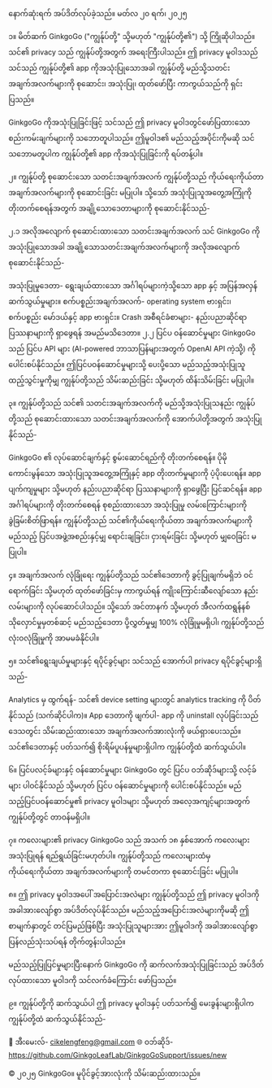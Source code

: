 နောက်ဆုံးရက် အပ်ဒိတ်လုပ်ခဲ့သည်။ မတ်လ ၂၀ ရက်၊ ၂၀၂၅

၁။ မိတ်ဆက်
GinkgoGo ("ကျွန်ုပ်တို့" သို့မဟုတ် "ကျွန်ုပ်တို့၏") သို့ ကြိုဆိုပါသည်။ သင်၏ privacy သည် ကျွန်ုပ်တို့အတွက် အရေးကြီးပါသည်။ ဤ privacy မူဝါဒသည် သင်သည် ကျွန်ုပ်တို့၏ app ကိုအသုံးပြုသောအခါ ကျွန်ုပ်တို့ မည်သို့သတင်းအချက်အလက်များကို စုဆောင်း၊ အသုံးပြု၊ ထုတ်ဖော်ပြီး ကာကွယ်သည်ကို ရှင်းပြသည်။

GinkgoGo ကိုအသုံးပြုခြင်းဖြင့် သင်သည် ဤ privacy မူဝါဒတွင်ဖော်ပြထားသော စည်းကမ်းချက်များကို သဘောတူပါသည်။ ဤမူဝါဒ၏ မည်သည့်အပိုင်းကိုမဆို သင်သဘောမတူပါက ကျွန်ုပ်တို့၏ app ကိုအသုံးပြုခြင်းကို ရပ်တန့်ပါ။

၂။ ကျွန်ုပ်တို့ စုဆောင်းသော သတင်းအချက်အလက်
ကျွန်ုပ်တို့သည် ကိုယ်ရေးကိုယ်တာ အချက်အလက်များကို စုဆောင်းခြင်း မပြုပါ။ သို့သော် အသုံးပြုသူအတွေ့အကြုံကို တိုးတက်စေရန်အတွက် အချို့သောဒေတာများကို စုဆောင်းနိုင်သည်-

၂.၁ အလိုအလျောက် စုဆောင်းထားသော သတင်းအချက်အလက်
သင် GinkgoGo ကိုအသုံးပြုသောအခါ အချို့သောသတင်းအချက်အလက်များကို အလိုအလျောက် စုဆောင်းနိုင်သည်-

အသုံးပြုမှုဒေတာ- ရွေးချယ်ထားသော အင်္ဂါရပ်များကဲ့သို့သော app နှင့် အပြန်အလှန် ဆက်သွယ်မှုများ။
စက်ပစ္စည်းအချက်အလက်- operating system ဗားရှင်း၊ စက်ပစ္စည်း မော်ဒယ်နှင့် app ဗားရှင်း။
Crash အစီရင်ခံစာများ- နည်းပညာဆိုင်ရာ ပြဿနာများကို ရှာဖွေရန် အမည်မသိဒေတာ။
၂.၂ ပြင်ပ ဝန်ဆောင်မှုများ
GinkgoGo သည် ပြင်ပ API များ (AI-powered ဘာသာပြန်များအတွက် OpenAI API ကဲ့သို့) ကို ပေါင်းစပ်နိုင်သည်။ ဤပြင်ပဝန်ဆောင်မှုများသို့ ပေးပို့သော မည်သည့်အသုံးပြုသူထည့်သွင်းမှုကိုမျှ ကျွန်ုပ်တို့သည် သိမ်းဆည်းခြင်း သို့မဟုတ် ထိန်းသိမ်းခြင်း မပြုပါ။

၃။ ကျွန်ုပ်တို့သည် သင်၏ သတင်းအချက်အလက်ကို မည်သို့အသုံးပြုသနည်း
ကျွန်ုပ်တို့သည် စုဆောင်းထားသော သတင်းအချက်အလက်ကို အောက်ပါတို့အတွက် အသုံးပြုနိုင်သည်-

GinkgoGo ၏ လုပ်ဆောင်ချက်နှင့် စွမ်းဆောင်ရည်ကို တိုးတက်စေရန်။
ပိုမိုကောင်းမွန်သော အသုံးပြုသူအတွေ့အကြုံနှင့် app တိုးတက်မှုများကို ပံ့ပိုးပေးရန်။
app ပျက်ကျမှုများ သို့မဟုတ် နည်းပညာဆိုင်ရာ ပြဿနာများကို ရှာဖွေပြီး ပြင်ဆင်ရန်။
app အင်္ဂါရပ်များကို တိုးတက်စေရန် စုစည်းထားသော အသုံးပြုမှု လမ်းကြောင်းများကို ခွဲခြမ်းစိတ်ဖြာရန်။
ကျွန်ုပ်တို့သည် သင်၏ကိုယ်ရေးကိုယ်တာ အချက်အလက်များကို မည်သည့် ပြင်ပအဖွဲ့အစည်းနှင့်မျှ ရောင်းချခြင်း၊ ငှားရမ်းခြင်း သို့မဟုတ် မျှဝေခြင်း မပြုပါ။

၄။ အချက်အလက် လုံခြုံရေး
ကျွန်ုပ်တို့သည် သင်၏ဒေတာကို ခွင့်ပြုချက်မရှိဘဲ ဝင်ရောက်ခြင်း သို့မဟုတ် ထုတ်ဖော်ခြင်းမှ ကာကွယ်ရန် ကျိုးကြောင်းဆီလျော်သော နည်းလမ်းများကို လုပ်ဆောင်ပါသည်။ သို့သော် အင်တာနက် သို့မဟုတ် အီလက်ထရွန်နစ် သိုလှောင်မှုမှတစ်ဆင့် မည်သည့်ဒေတာ ပို့လွှတ်မှုမျှ 100% လုံခြုံမှုမရှိပါ၊ ကျွန်ုပ်တို့သည် လုံးဝလုံခြုံမှုကို အာမမခံနိုင်ပါ။

၅။ သင်၏ရွေးချယ်မှုများနှင့် ရပိုင်ခွင့်များ
သင်သည် အောက်ပါ privacy ရပိုင်ခွင့်များရှိသည်-

Analytics မှ ထွက်ရန်- သင်၏ device setting များတွင် analytics tracking ကို ပိတ်နိုင်သည် (သက်ဆိုင်ပါက)။
App ဒေတာကို ဖျက်ပါ- app ကို uninstall လုပ်ခြင်းသည် ဒေသတွင်း သိမ်းဆည်းထားသော အချက်အလက်အားလုံးကို ဖယ်ရှားပေးသည်။
သင်၏ဒေတာနှင့် ပတ်သက်၍ စိုးရိမ်ပူပန်မှုများရှိပါက ကျွန်ုပ်တို့ထံ ဆက်သွယ်ပါ။

၆။ ပြင်ပလင့်ခ်များနှင့် ဝန်ဆောင်မှုများ
GinkgoGo တွင် ပြင်ပ ဝဘ်ဆိုဒ်များသို့ လင့်ခ်များ ပါဝင်နိုင်သည် သို့မဟုတ် ပြင်ပ ဝန်ဆောင်မှုများကို ပေါင်းစပ်နိုင်သည်။ မည်သည့်ပြင်ပဝန်ဆောင်မှု၏ privacy မူဝါဒများ သို့မဟုတ် အလေ့အကျင့်များအတွက် ကျွန်ုပ်တို့တွင် တာဝန်မရှိပါ။

၇။ ကလေးများ၏ privacy
GinkgoGo သည် အသက် ၁၈ နှစ်အောက် ကလေးများ အသုံးပြုရန် ရည်ရွယ်ခြင်းမဟုတ်ပါ။ ကျွန်ုပ်တို့သည် ကလေးများထံမှ ကိုယ်ရေးကိုယ်တာ အချက်အလက်များကို တမင်တကာ စုဆောင်းခြင်း မပြုပါ။

၈။ ဤ privacy မူဝါဒအပေါ် အပြောင်းအလဲများ
ကျွန်ုပ်တို့သည် ဤ privacy မူဝါဒကို အခါအားလျော်စွာ အပ်ဒိတ်လုပ်နိုင်သည်။ မည်သည့်အပြောင်းအလဲများကိုမဆို ဤစာမျက်နှာတွင် တင်ပြမည်ဖြစ်ပြီး အသုံးပြုသူများအား ဤမူဝါဒကို အခါအားလျော်စွာ ပြန်လည်သုံးသပ်ရန် တိုက်တွန်းပါသည်။

မည်သည့်ပြုပြင်မှုများပြီးနောက် GinkgoGo ကို ဆက်လက်အသုံးပြုခြင်းသည် အပ်ဒိတ်လုပ်ထားသော မူဝါဒကို သင်လက်ခံကြောင်း ဖော်ပြသည်။

၉။ ကျွန်ုပ်တို့ကို ဆက်သွယ်ပါ
ဤ privacy မူဝါဒနှင့် ပတ်သက်၍ မေးခွန်းများရှိပါက ကျွန်ုပ်တို့ထံ ဆက်သွယ်နိုင်သည်-

📧 အီးမေးလ်- cikelengfeng@gmail.com
🌐 ဝဘ်ဆိုဒ်- https://github.com/GinkgoLeafLab/GinkgoGoSupport/issues/new

© ၂၀၂၅ GinkgoGo။ မူပိုင်ခွင့်အားလုံးကို သိမ်းဆည်းထားသည်။